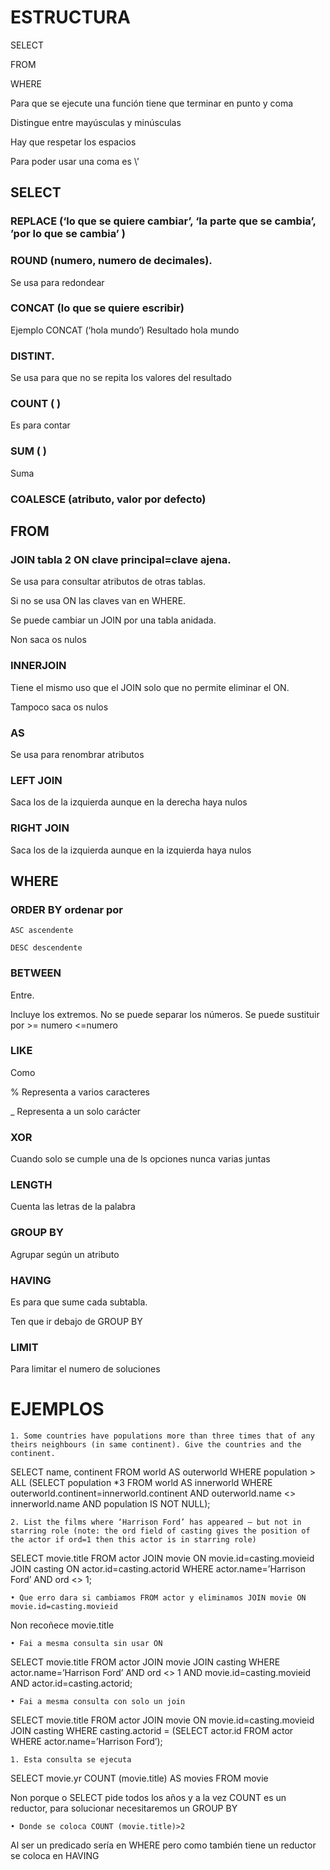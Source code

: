 # ESTRUCTURA

SELECT

FROM

WHERE

Para que se ejecute una función tiene que terminar en punto y coma

Distingue entre mayúsculas y minúsculas

Hay que respetar los espacios

Para poder usar una coma es \’

## SELECT

### REPLACE (‘lo que se quiere cambiar’, ‘la parte que se cambia’, ’por lo que se cambia’ )

### ROUND (numero, numero de decimales). 

Se usa para redondear

### CONCAT (lo que se quiere escribir) 

Ejemplo CONCAT  (‘hola mundo’) Resultado hola mundo

### DISTINT. 

Se usa para que no se repita los valores del resultado

### COUNT ( ) 

Es para contar

### SUM ( )

Suma 

### COALESCE (atributo, valor por defecto)




## FROM

### JOIN tabla 2 ON clave principal=clave ajena.

Se usa para consultar atributos de otras tablas.

Si no se usa ON las claves van en WHERE.

Se puede cambiar un JOIN por una tabla anidada.

Non saca os nulos 

### INNERJOIN

Tiene el mismo uso que el JOIN solo que no permite eliminar el ON.

Tampoco saca os nulos

### AS

Se usa para renombrar atributos

### LEFT JOIN 

Saca los de la izquierda aunque en la derecha haya nulos 

### RIGHT JOIN

Saca los de la izquierda aunque en la izquierda haya nulos 

## WHERE 

### ORDER BY ordenar por

	ASC ascendente
	
	DESC descendente

### BETWEEN

Entre. 

Incluye los extremos. No se puede separar los números. Se puede sustituir por >= numero <=numero

### LIKE

Como 

% Representa a varios caracteres

­_ Representa a un solo carácter

### XOR 

Cuando solo se cumple una de ls opciones nunca varias juntas

 ### LENGTH 
 
 Cuenta las letras de la palabra 

### GROUP BY 

Agrupar según un atributo

### HAVING

Es para que sume cada subtabla.

Ten que ir debajo de GROUP BY 

### LIMIT 

Para limitar el numero de soluciones

# EJEMPLOS

    1. Some countries have populations more than three times that of any theirs neighbours (in same continent). Give the countries and the continent.

SELECT name, continent
FROM  world AS outerworld
WHERE population > ALL
	(SELECT population *3
FROM world AS innerworld
WHERE outerworld.continent=innerworld.continent
AND outerworld.name <> innerworld.name
AND population IS NOT NULL);

    2. List the films where ‘Harrison Ford’ has appeared – but not in starring role (note: the ord field of casting gives the position of the actor if ord=1 then this actor is in starring role)

SELECT movie.title
FROM actor JOIN movie ON movie.id=casting.movieid
		   JOIN casting ON actor.id=casting.actorid
WHERE actor.name=’Harrison Ford’
	  AND ord <> 1;

    • Que erro dara si cambiamos FROM actor y eliminamos JOIN movie ON movie.id=casting.movieid
Non recoñece movie.title

    • Fai a mesma consulta sin usar ON 

SELECT movie.title
FROM actor JOIN movie 
		   JOIN casting 
WHERE actor.name=’Harrison Ford’
		  AND ord <> 1
		AND movie.id=casting.movieid
		AND actor.id=casting.actorid;


    • Fai a mesma consulta con solo un join 

SELECT movie.title
FROM actor JOIN movie ON  movie.id=casting.movieid
		   JOIN casting 
WHERE casting.actorid = (SELECT actor.id
FROM actor
WHERE actor.name=’Harrison Ford’);

    1. Esta consulta se ejecuta
SELECT movie.yr
	COUNT (movie.title) AS movies
FROM movie

Non porque o SELECT pide todos los años y a la vez COUNT es un reductor, para solucionar necesitaremos un GROUP BY 

    • Donde se coloca COUNT (movie.title)>2
Al ser un predicado sería en WHERE pero como también tiene un reductor se coloca en HAVING 
